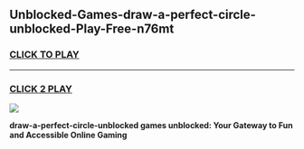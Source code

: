 
## Unblocked-Games-draw-a-perfect-circle-unblocked-Play-Free-n76mt
<h3>
<a href="https://premium76.site?title=draw-a-perfect-circle-unblocked&ref=19M">CLICK TO PLAY</a></h3>
<hr>

<h3>
<a href="https://premium76.site?title=draw-a-perfect-circle-unblocked&ref=19M">CLICK 2 PLAY</a>
  
</h3>

<a href="https://premium76.site?title=draw-a-perfect-circle-unblocked&ref=19M"><img src="https://clearcache.store/games.png"></a>


**draw-a-perfect-circle-unblocked games unblocked: Your Gateway to Fun and Accessible Online Gaming**
